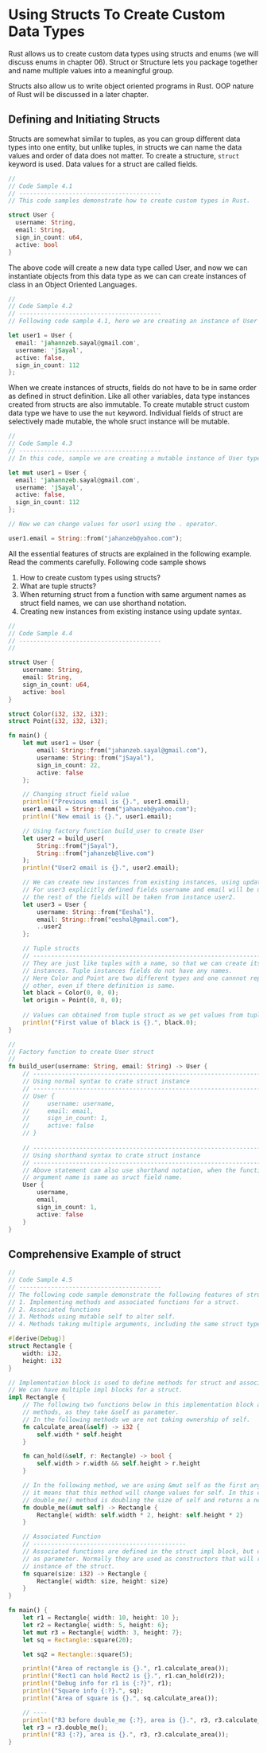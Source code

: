 # Using Structs To Create Custom Data Types

Rust allows us to create custom data types using structs and enums (we will discuss enums in chapter 06). Struct or Structure lets you package together and name multiple values into a meaningful group.

Structs also allow us to write object oriented programs in Rust. OOP nature of Rust will be discussed in a later chapter.

## Defining and Initiating Structs

Structs are somewhat similar to tuples, as you can group different data types into one entity, but unlike tuples, in structs we can name the data values and order of data does not matter. To create a structure, `struct` keyword is used. Data values for a struct are called fields.

```rust
//
// Code Sample 4.1
// ----------------------------------------
// This code samples demonstrate how to create custom types in Rust.

struct User {
  username: String,
  email: String,
  sign_in_count: u64,
  active: bool
}
```

The above code will create a new data type called User, and now we can instantiate objects from this data type as we can can create instances of class in an Object Oriented Languages.

```rust
//
// Code Sample 4.2
// ----------------------------------------
// Following code sample 4.1, here we are creating an instance of User type.

let user1 = User {
  email: 'jahannzeb.sayal@gmail.com',
  username: 'jSayal',
  active: false,
  sign_in_count: 112
};
```

When we create instances of structs, fields do not have to be in same order as defined in struct definition. Like all other variables, data type instances created from structs are also immutable. To create mutable struct custom data type we have to use the `mut` keyword. Individual fields of struct are selectively made mutable, the whole sruct instance will be mutable.

```rust
//
// Code Sample 4.3
// ----------------------------------------
// In this code, sample we are creating a mutable instance of User type.

let mut user1 = User {
  email: 'jahannzeb.sayal@gmail.com',
  username: 'jSayal',
  active: false,
  sign_in_count: 112
};

// Now we can change values for user1 using the . operator.

user1.email = String::from("jahanzeb@yahoo.com");
```

All the essential features of structs are explained in the following example. Read the comments carefully. Following code sample shows 

1. How to create custom types using structs?
2. What are tuple structs?
3. When returning struct from a function with same argument names as struct field names, we can use shorthand notation.
4. Creating new instances from existing instance using update syntax.

```rust
//
// Code Sample 4.4
// ----------------------------------------
//

struct User {
    username: String,
    email: String,
    sign_in_count: u64,
    active: bool
}

struct Color(i32, i32, i32);
struct Point(i32, i32, i32);

fn main() {
    let mut user1 = User {
        email: String::from("jahanzeb.sayal@gmail.com"),
        username: String::from("jSayal"),
        sign_in_count: 22,
        active: false
    };

    // Changing struct field value
    println!("Previous email is {}.", user1.email);
    user1.email = String::from("jahanzeb@yahoo.com");
    println!("New email is {}.", user1.email);

    // Using factory function build_user to create User
    let user2 = build_user(
        String::from("jSayal"),
        String::from("jahanzeb@live.com")
    );
    println!("User2 email is {}.", user2.email);

    // We can create new instances from existing instances, using update syntax
    // For user3 explicitly defined fields username and email will be used and
    // the rest of the fields will be taken from instance user2.
    let user3 = User {
        username: String::from("Eeshal"),
        email: String::from("eeshal@gmail.com"),
        ..user2
    };

    // Tuple structs
    // --------------------------------------------------------------------
    // They are just like tuples with a name, so that we can create its 
  	// instances. Tuple instances fields do not have any names.
    // Here Color and Point are two different types and one cannnot replace 
  	// other, even if there definition is same.
    let black = Color(0, 0, 0);
    let origin = Point(0, 0, 0);
  
  	// Values can obtained from tuple struct as we get values from tuples.
  	println!("First value of black is {}.", black.0);
}

//
// Factory function to create User struct
//
fn build_user(username: String, email: String) -> User {
  	// --------------------------------------------------------------------
    // Using normal syntax to crate struct instance
    // --------------------------------------------------------------------
    // User {
    //     username: username,
    //     email: email,
    //     sign_in_count: 1,
    //     active: false
    // }
	
  	// --------------------------------------------------------------------
    // Using shorthand syntax to crate struct instance
    // --------------------------------------------------------------------
    // Above statement can also use shorthand notation, when the function
    // argument name is same as sruct field name.
    User {
        username,
        email,
        sign_in_count: 1,
        active: false
    }
}

```

## Comprehensive Example of struct

```rust
//
// Code Sample 4.5
// ----------------------------------------
// The following code sample demonstrate the following features of struct.
// 1. Implementing methods and associated functions for a struct.
// 2. Associated functions
// 3. Methods using mutable self to alter self.
// 4. Methods taking multiple arguments, including the same struct type.

#[derive(Debug)]
struct Rectangle {
    width: i32,
    height: i32
}

// Implementation block is used to define methods for struct and associated function.
// We can have multiple impl blocks for a struct.
impl Rectangle {
    // The following two functions below in this implementation block are called
    // methods, as they take &self as parameter.
    // In the following methods we are not taking ownership of self.
    fn calculate_area(&self) -> i32 {
        self.width * self.height
    }

    fn can_hold(&self, r: Rectangle) -> bool {
        self.width > r.width && self.height > r.height
    }

    // In the following method, we are using &mut self as the first argument,
    // it means that this method will change values for self. In this case
    // double_me() method is doubling the size of self and returns a new Rectangle.
    fn double_me(&mut self) -> Rectangle {
        Rectangle{ width: self.width * 2, height: self.height * 2}
    }

    // Associated Function
    // -------------------------------------------
    // Associated functions are defined in the struct impl block, but do not take &self 
  	// as parameter. Normally they are used as constructors that will return a new 
  	// instance of the struct.
    fn square(size: i32) -> Rectangle {
        Rectangle{ width: size, height: size}
    }
}

fn main() {
    let r1 = Rectangle{ width: 10, height: 10 };
    let r2 = Rectangle{ width: 5, height: 6};
    let mut r3 = Rectangle{ width: 3, height: 7};
    let sq = Rectangle::square(20);

    let sq2 = Rectangle::square(5);

    println!("Area of rectangle is {}.", r1.calculate_area());
    println!("Rect1 can hold Rect2 is {}.", r1.can_hold(r2));
    println!("Debug info for r1 is {:?}", r1);
    println!("Square info {:?}.", sq);
    println!("Area of square is {}.", sq.calculate_area());

    // ----
    println!("R3 before double_me {:?}, area is {}.", r3, r3.calculate_area());
    let r3 = r3.double_me();
    println!("R3 {:?}, area is {}.", r3, r3.calculate_area());
}
```

